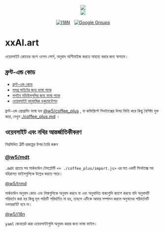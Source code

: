 <p align="center"><a href="https://xxai.art"><img src="https://cdn.jsdelivr.net/gh/xxai-art/doc/logo.svg"/></a><br/><a href="https://xxai.art"><img src="https://cdn.jsdelivr.net/gh/xxai-art/doc/xxai.svg"/></a></p><p align="center"><a href="https://github.com/xxai-art/doc#readme"><img alt="I18N" src="https://cdn.jsdelivr.net/gh/wactax/img/t.svg"/></a>　<a href="https://groups.google.com/u/0/g/xxai-art"><img alt="Google Groups" src="https://cdn.jsdelivr.net/gh/wactax/img/g-groups.svg"/></a></p>

# xxAI.art

ওয়েবসাইট কোডের অংশ ওপেন সোর্স, অনুবাদ অপ্টিমাইজ করতে সাহায্য করার জন্য স্বাগতম।

## ফ্রন্ট-এন্ড কোড

* [ফ্রন্ট-এন্ড কোড](https://github.com/xxai-art/web)
* [সমগ্র সাইটের জন্য ভাষা প্যাক](https://github.com/xxai-art/web/tree/main/i18n)
* [লগইন মডিউলগুলির জন্য ভাষা প্যাক](https://github.com/wacpkg/user/tree/main/ui.i18n)
* [ওয়েবসাইট বহুভাষিক ডকুমেন্টেশন](https://github.com/xxai-doc)

ফ্রন্ট-এন্ড প্রোগ্রামিং ভাষা হল [@w5/coffee_plus](http://npmjs.com/@w5/coffee_plus) , যা কফিস্ক্রিপ্ট সিনট্যাক্সের উপর ভিত্তি করে কিছু বৈশিষ্ট্য যুক্ত করে, দেখুন [./coffee_plus.md](./coffee_plus.md) ।

## ওয়েবসাইট এবং নথির আন্তর্জাতিকীকরণ

নিম্নলিখিত 3টি প্রকল্পের উপর তৈরি করুন

### [@w5/mdt](https://www.npmjs.com/package/@w5/mdt)

`.mdt` প্রত্যয় সহ মার্কডাউন টেমপ্লেটটি `<+ ./coffee_plus/import.js>` এর মত একটি সিনট্যাক্স সহ বহিরাগত ফাইলগুলিকে উল্লেখ করতে পারে।

[@w5/trmd](https://www.npmjs.com/package/@w5/trmd)

মার্কডাউন অনুবাদ কোড এবং লিঙ্কগুলিকে অনুবাদ করবে না এবং অনুবাদিত বাক্যগুলি ক্যাশে করবে৷ যদি অনুবাদটি পরিবর্তন করা হয় কিন্তু মূল পাঠ্যটি পরিবর্তিত না হয়, তাহলে এটিকে আবার সম্পাদন করলে অনুবাদের পরিবর্তনটি ওভাররাইট হবে না।

[@w5/i18n](https://www.npmjs.com/package/@w5/i18n)

`yaml` জেনারেট করা ওয়েবসাইটগুলি অনুবাদ করার জন্য ভাষা ফাইল।
